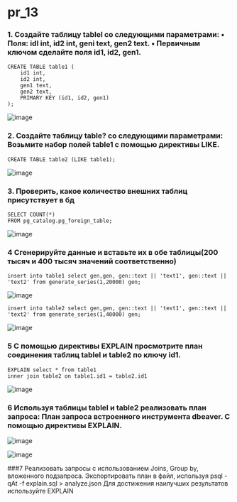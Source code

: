 # pr_13
### 1.  Создайте таблицу tablel co следующими параметрами: • Поля: idl int, id2 int, geni text, gen2 text. • Первичным ключом сделайте поля id1, id2, gen1.
```
CREATE TABLE table1 (
    id1 int,
    id2 int,
    gen1 text,
    gen2 text,
    PRIMARY KEY (id1, id2, gen1)
);
```
![image](https://github.com/user-attachments/assets/e9d113f4-32e1-4d6b-91e5-cb158e037d29)

### 2. Создайте таблицу table? со следующими параметрами: Возьмите набор полей table1 с помощью директивы LIKE.
```
CREATE TABLE table2 (LIKE table1);
```
![image](https://github.com/user-attachments/assets/020bddc6-a3f8-47d2-b77f-d07fa88ad831)

### 3. Проверить, какое количество внешних таблиц присутствует в бд
```
SELECT COUNT(*) 
FROM pg_catalog.pg_foreign_table;
```
![image](https://github.com/user-attachments/assets/28aff904-d1cb-4f5f-8da4-fd0ee98e34b6)

### 4 Сгенерируйте данные и вставьте их в обе таблицы(200 тысяч и 400 тысяч значений соответственно)
```
insert into table1 select gen,gen, gen::text || 'text1', gen::text || 'text2' from generate_series(1,20000) gen;
```
![image](https://github.com/user-attachments/assets/9aca1ab7-1db8-4b09-b263-a7c22dedfdca)

```
insert into table2 select gen,gen, gen::text || 'text1', gen::text || 'text2' from generate_series(1,40000) gen;
```
![image](https://github.com/user-attachments/assets/0a3ea7a4-98df-4513-bd2e-e4d1b8dc471a)

### 5 С помощью директивы EXPLAIN просмотрите план соединения таблиц tablel и table2 по ключу id1.
```
EXPLAIN select * from table1
inner join table2 on table1.id1 = table2.id1
```
![image](https://github.com/user-attachments/assets/683500e6-a686-4db1-b2cf-d31222facb04)

### 6 Используя таблицы tablel и table2 реализовать план запроса: План запроса встроенного инструмента dbeaver. С помощью директивы EXPLAIN.
![image](https://github.com/user-attachments/assets/58e0f064-1cd0-46db-9718-d51d876abedd)

![image](https://github.com/user-attachments/assets/f7229ccf-aba5-4f3e-af85-6db0a87551ce)

###7 Реализовать запросы с использованием Joins, Group by, вложенного подзапроса. Экспортировать план в файл, используя psql -qAt -f explain.sql > analyze.json
Для достижения наилучших результатов используйте EXPLAIN



